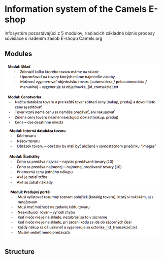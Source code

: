 # Information system of the Camels E-shop

Infosystém pozostávajúci z 5 modulov, riadiacich základné biznis procesy súvisiace s riadením zásob E-shopu Camels.org

## Modules

![](modules1.png)
![](modules2.png)
![](modules3.png)

## Structure

